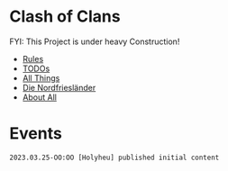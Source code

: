 # Clash of Clans

FYI: This Project is under heavy Construction!

- [Rules](5.md)
- [TODOs](9.md)
- [All Things](17.markdown)
- [Die Nordfriesländer](6.markdown)
- [About All](23.md)

# Events

```
2023.03.25-OO:OO [Holyheu] published initial content
```
